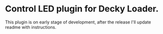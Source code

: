 # Control LED plugin for Decky Loader.

This plugin is on early stage of development, after the release I'll update readme with instructions.

